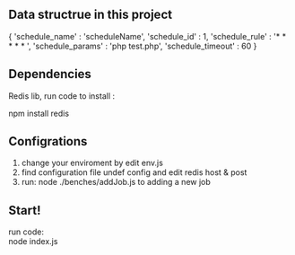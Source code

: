 Data structrue in this project
-------------------------------------------
{
'schedule_name' : 'scheduleName',
'schedule_id' : 1,
'schedule_rule' : '* * * * * ',
'schedule_params' : 'php test.php',
'schedule_timeout' : 60
}

Dependencies
-------------------------------------------
Redis lib, run code to install :<br/>

npm install redis


Configrations
-------------------------------------------

1. change your enviroment by edit env.js 
2. find configuration file undef config and edit redis host & post
3. run: node ./benches/addJob.js  to adding a new job
	
Start!
-------------------------------------------
run code:
<br/>
node index.js
